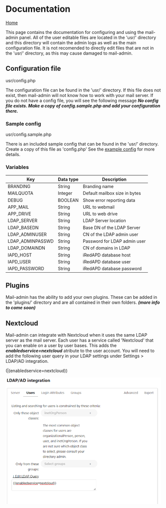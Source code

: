 # Documentation
[Home](https://mailadminpanel.org/)

This page contains the documentation for configuring and using the mail-admin panel.
All of the user editable files are located in the 'usr/' directory and this directory will contain the admin logs as well as the main configuration file.
It is not recomended to directly edit files that are not in the 'usr/' directory, as this may cause damaged to mail-admin.

## Configuration file

 usr/config.php

 The configuration file can be found in the 'usr/' directory.
 If this file does not exist, then mail-admin will not know how to work with your mail server.
 If you do not have a config file, you will see the following message ***No config file exists. Make a copy of config.sample.php and add your configuration there.***
 
### Sample config

 usr/config.sample.php
 
 There is an included sample config that can be found in the 'usr/' directory. Create a copy of this file as 'config.php'
 See the [example config](https://github.com/johnhart96/mail-admin/blob/main/usr/config.sample.php) for more details.
 
 ### Variables
| Key              | Data type     | Description                   |
| -----------------|---------------|-------------------------------|
| BRANDING         | String        | Branding name                 |
| MAILQUOTA        | Integer       | Default mailbox size in bytes |
| DEBUG            | BOOLEAN       | Show error reporting data     |
| APP_MAIL         | String        | URL to webmail                |
| APP_DRIVE        | String        | URL to web drive              |
| LDAP_SERVER      | String        | LDAP Server location          |
| LDAP_BASEDN      | String        | Base DN of the LDAP Server    |
| LDAP_ADMINUSER   | String        | CN of the LDAP admin user     |
| LDAP_ADMINPASSWD | String        | Password for LDAP admin user  |
| LDAP_DOMAINDN    | String        | CN of domains in LDAP         |
| IAPD_HOST        | String        | iRedAPD database host         |
| IAPD_USER        | String        | iRedAPD database user         |
| IAPD_PASSWORD    | String        | iRedAPD database password     |

## Plugins
Mail-admin has the ability to add your own plugins. These can be added in the 'plugins/' directory and are all contained in their own folders.
***(more info to come soon)***

## Nextcloud
Mail-admin can integrate with Nextcloud when it uses the same LDAP server as the mail server. 
Each user has a service called 'Nextcloud' that you can enable on a user by user bases. This adds the ***enabledservice=nextcloud*** atribute to the user account. You will need to add the following user query in your LDAP settings under Settings > LDAP/AD integration.

 (|(enabledservice=nextcloud))
 
![LDAP settings in Nextcloud](https://github.com/johnhart96/mail-admin/raw/main/docs/ldap.PNG)

